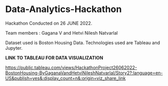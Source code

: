 # Data-Analytics-Hackathon

Hackathon Conducted on 26 JUNE 2022.

Team members : Gagana V and Hetvi Nilesh Natvarlal


Dataset used is Boston Housing Data.
Technologies used are Tableau and Jupyter.


**LINK TO TABLEAU FOR DATA VISUALIZATION**



https://public.tableau.com/views/HackathonProject26062022-BostonHousing-ByGaganaVandHetviNileshNatvarlal/Story2?:language=en-US&publish=yes&:display_count=n&:origin=viz_share_link
